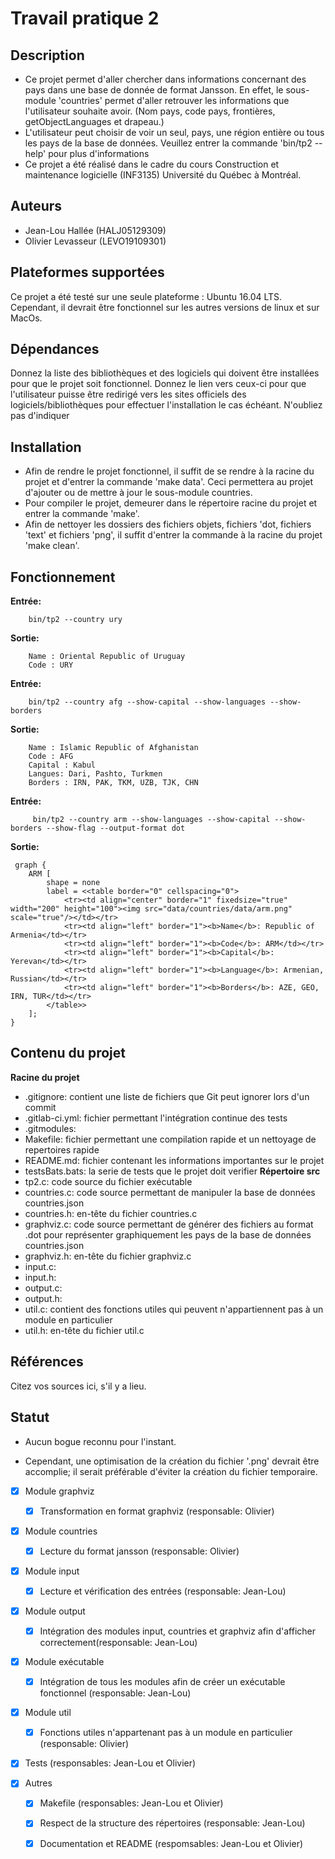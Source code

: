 # Travail pratique 2

## Description
- Ce projet permet d'aller chercher dans informations concernant des pays dans une base de donnée de format Jansson. En effet, le sous-module 'countries' permet d'aller retrouver les informations que l'utilisateur souhaite avoir. (Nom pays, code pays, frontières, getObjectLanguages et drapeau.) 
- L'utilisateur peut choisir de voir un seul, pays, une région entière ou tous les pays de la base de données.
Veuillez entrer la commande 'bin/tp2 --help' pour plus d'informations
- Ce projet a été réalisé dans le cadre du cours Construction et maintenance logicielle (INF3135)
Université du Québec à Montréal.

## Auteurs

- Jean-Lou Hallée (HALJ05129309)
- Olivier Levasseur (LEVO19109301)

## Plateformes supportées

Ce projet a été testé sur une seule plateforme : Ubuntu 16.04 LTS.
Cependant, il devrait être fonctionnel sur les autres versions de linux et sur MacOs.

## Dépendances

Donnez la liste des bibliothèques et des logiciels qui doivent être installées
pour que le projet soit fonctionnel. Donnez le lien vers ceux-ci pour que
l'utilisateur puisse être redirigé vers les sites officiels des
logiciels/bibliothèques pour effectuer l'installation le cas échéant. N'oubliez
pas d'indiquer

## Installation

- Afin de rendre le projet fonctionnel, il suffit de se rendre à la racine du projet et d'entrer la commande 'make data'. Ceci permettera au projet d'ajouter ou de mettre à jour le sous-module countries.
- Pour compiler le projet, demeurer dans le répertoire racine du projet et entrer la commande 'make'.
- Afin de nettoyer les dossiers des fichiers objets, fichiers 'dot, fichiers 'text' et fichiers 'png', il suffit d'entrer la commande à la racine du projet 'make clean'.

## Fonctionnement
**Entrée:**
~~~~
    bin/tp2 --country ury
~~~~

**Sortie:**
~~~~
    Name : Oriental Republic of Uruguay
    Code : URY
~~~~

**Entrée:**
~~~~
    bin/tp2 --country afg --show-capital --show-languages --show-borders
~~~~

**Sortie:**
~~~~   
    Name : Islamic Republic of Afghanistan
    Code : AFG
    Capital : Kabul
    Langues: Dari, Pashto, Turkmen
    Borders : IRN, PAK, TKM, UZB, TJK, CHN
~~~~

**Entrée:**
~~~~
     bin/tp2 --country arm --show-languages --show-capital --show-borders --show-flag --output-format dot
~~~~

**Sortie:**
~~~~
 graph {
    ARM [
        shape = none
        label = <<table border="0" cellspacing="0">
            <tr><td align="center" border="1" fixedsize="true" width="200" height="100"><img src="data/countries/data/arm.png" scale="true"/></td></tr>
            <tr><td align="left" border="1"><b>Name</b>: Republic of Armenia</td></tr>
            <tr><td align="left" border="1"><b>Code</b>: ARM</td></tr>
            <tr><td align="left" border="1"><b>Capital</b>: Yerevan</td></tr>
            <tr><td align="left" border="1"><b>Language</b>: Armenian, Russian</td></tr>
            <tr><td align="left" border="1"><b>Borders</b>: AZE, GEO, IRN, TUR</td></tr>
        </table>>
    ];
}
~~~~

## Contenu du projet

**Racine du projet**
* .gitignore: contient une liste de fichiers que Git peut ignorer lors d'un commit
* .gitlab-ci.yml: fichier permettant l'intégration continue des tests
* .gitmodules: 
* Makefile: fichier permettant une compilation rapide et un nettoyage de repertoires rapide
* README.md: fichier contenant les informations importantes sur le projet
* testsBats.bats: la serie de tests que le projet doit verifier
**Répertoire src**
* tp2.c: code source du fichier exécutable
* countries.c: code source permettant de manipuler la base de données countries.json
* countries.h: en-tête du fichier countries.c
* graphviz.c: code source permettant de générer des fichiers au format .dot pour représenter 
              graphiquement les pays de la base de données countries.json
* graphviz.h: en-tête du fichier graphviz.c
* input.c:
* input.h:
* output.c:
* output.h:
* util.c: contient des fonctions utiles qui peuvent n'appartiennent pas à un module en particulier
* util.h: en-tête du fichier util.c


## Références

Citez vos sources ici, s'il y a lieu.

## Statut

- Aucun bogue reconnu pour l'instant.

- Cependant, une optimisation de la création du fichier '.png' devrait être accomplie; il serait préférable d'éviter la création du fichier temporaire.

- [x] Module graphviz

  - [x] Transformation en format graphviz (responsable: Olivier)

- [x] Module countries

  - [x] Lecture du format jansson (responsable: Olivier)

- [x] Module input

  - [x] Lecture et vérification des entrées (responsable: Jean-Lou) 

- [x] Module output

  - [x] Intégration des modules input, countries et graphviz 
        afin d'afficher correctement(responsable: Jean-Lou)

- [x] Module exécutable

  - [x] Intégration de tous les modules afin de créer 
        un exécutable fonctionnel (responsable: Jean-Lou)

- [x] Module util

  - [x] Fonctions utiles n'appartenant pas à un module en particulier
        (responsable: Olivier)

- [x] Tests (responsables: Jean-Lou et Olivier)


- [x] Autres

  - [x] Makefile (responsables: Jean-Lou et Olivier)

  - [x] Respect de la structure des répertoires (responsable: Jean-Lou)

  - [x] Documentation et README (respomsables: Jean-Lou et Olivier)
